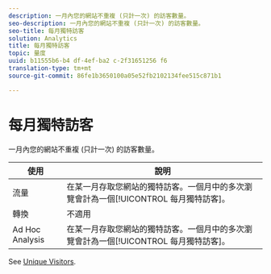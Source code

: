 ```yaml
---
description: 一月內您的網站不重複 (只計一次) 的訪客數量。
seo-description: 一月內您的網站不重複 (只計一次) 的訪客數量。
seo-title: 每月獨特訪客
solution: Analytics
title: 每月獨特訪客
topic: 量度
uuid: b11555b6-b4 df-4ef-ba2 c-2f31651256 f6
translation-type: tm+mt
source-git-commit: 86fe1b3650100a05e52fb2102134fee515c871b1

---
```



# 每月獨特訪客

一月內您的網站不重複 (只計一次) 的訪客數量。

| 使用 | 說明 |
|---|---|
| 流量 | 在某一月存取您網站的獨特訪客。一個月中的多次瀏覽會計為一個[!UICONTROL 每月獨特訪客]。 |
| 轉換 | 不適用 |
| Ad Hoc Analysis | 在某一月存取您網站的獨特訪客。一個月中的多次瀏覽會計為一個[!UICONTROL 每月獨特訪客]。 |

See [Unique Visitors](/help/components/c-variables/c-metrics/metrics-unique-visitors.md).
